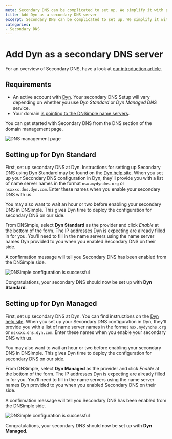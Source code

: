 ```yaml
---
meta: Secondary DNS can be complicated to set up. We simplify it with provider specific settings for Dyn.
title: Add Dyn as a secondary DNS server
excerpt: Secondary DNS can be complicated to set up. We simplify it with provider specific settings for Dyn.
categories:
- Secondary DNS
---
```


# Add Dyn as a secondary DNS server

For an overview of Secondary DNS, have a look at [our introduction article](/articles/secondary-dns).

## Requirements

* An active account with [Dyn](http://dyn.com/). Your secondary DNS Setup will vary depending on whether you use _Dyn Standard_ or _Dyn Managed DNS_ service.
* Your domain [is pointing to the DNSimple name servers](/articles/pointing-domain-to-dnsimple).

You can get started with Secondary DNS from the DNS section of the domain management page.

![DNS management page](/files/setup-secondary-dns.png)

## Setting up for Dyn Standard

First, set up secondary DNS at Dyn. Instructions for setting up Secondary DNS using Dyn Standard may be found on the [Dyn help site](https://help.dyn.com/standard-dns/dyn-secondary-dns-information/). When you set up your Secondary DNS configuration in Dyn, they'll provide you with a list of name server names in the format `nsx.mydyndns.org` or `nsxxxx.dns.dyn.com`. Enter these names when you enable your secondary DNS with us.

You may also want to wait an hour or two before enabling your secondary DNS in DNSimple. This gives Dyn time to deploy the configuration for secondary DNS on our side.

From DNSimple, select **Dyn Standard** as the provider and click *Enable* at the bottom of the form. The IP addresses Dyn is expecting are already filled in for you. You'll need to fill in the name servers using the name server names Dyn provided to you when you enabled Secondary DNS on their side.

A confirmation message will tell you Secondary DNS has been enabled from the DNSimple side.

![DNSimple configuration is successful](/files/secondary-dns-confirmation-message.png)

Congratulations, your secondary DNS should now be set up with **Dyn Standard**.

## Setting up for Dyn Managed

First, set up secondary DNS at Dyn. You can find instructions on the [Dyn help site](https://help.dyn.com/creating-a-secondary-zone/). When you set up your Secondary DNS configuration in Dyn, they'll provide you with a list of name server names in the format `nsx.mydyndns.org` or `nsxxxx.dns.dyn.com`. Enter these names when you enable your secondary DNS with us.

You may also want to wait an hour or two before enabling your secondary DNS in DNSimple. This gives Dyn time to deploy the configuration for secondary DNS on our side.

From DNSimple, select **Dyn Managed** as the provider and click *Enable* at the bottom of the form. The IP addresses Dyn is expecting are already filled in for you. You'll need to fill in the name servers using the name server names Dyn provided to you when you enabled Secondary DNS on their side.

A confirmation message will tell you Secondary DNS has been enabled from the DNSimple side.

![DNSimple configuration is successful](/files/secondary-dns-confirmation-message.png)

Congratulations, your secondary DNS should now be set up with **Dyn Managed**.
